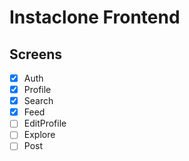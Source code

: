 # Instaclone Frontend

## Screens

- [x] Auth
- [x] Profile
- [x] Search
- [x] Feed
- [ ] EditProfile
- [ ] Explore
- [ ] Post